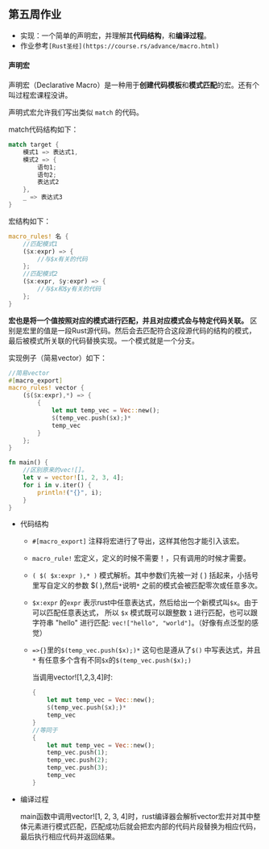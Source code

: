 ## 第五周作业
+ 实现：一个简单的声明宏，并理解其**代码结构**，和**编译过程**。
+ 作业参考``` [Rust圣经](https://course.rs/advance/macro.html) ```
#### 声明宏

声明宏（Declarative Macro）是一种用于**创建代码模板**和**模式匹配**的宏。还有个叫过程宏课程没讲。

声明式宏允许我们写出类似 `match` 的代码。

match代码结构如下：

```rust
match target {
    模式1 => 表达式1,
    模式2 => {
        语句1;
        语句2;
        表达式2
    },
    _ => 表达式3
}

```

宏结构如下：

```rust
macro_rules! 名 {
    //匹配模式1
    ($x:expr) => {
        //与$x有关的代码
    };
    //匹配模式2
    ($x:expr, $y:expr) => {
        //与$x和$y有关的代码
    };
}
```

**宏也是将一个值按照对应的模式进行匹配，并且对应模式会与特定代码关联。** 区别是宏里的值是一段Rust源代码。然后会去匹配符合这段源代码的结构的模式，最后被模式所关联的代码替换实现。一个模式就是一个分支。

实现例子（简易vector）如下：

```rust
//简易vector
#[macro_export]
macro_rules! vector {
    ($($x:expr),*) => {
        {
            let mut temp_vec = Vec::new();
            $(temp_vec.push($x);)*
            temp_vec
        }
    };
}

fn main() {
    //区别原来的vec![]。
    let v = vector![1, 2, 3, 4];
    for i in v.iter() {
        println!("{}", i);
    }
}


```

+ 代码结构
  
  + `#[macro_export]` 注释将宏进行了导出，这样其他包才能引入该宏。
  
  + `macro_rule!` 宏定义，定义的时候不需要！，只有调用的时候才需要。
  
  + `( $( $x:expr ),* )` 模式解析。其中参数们先被一对 ( ) 括起来，小括号里写自定义的参数 $( ),然后`*`说明`*` 之前的模式会被匹配零次或任意多次。
  
  + `$x:expr` 的`expr` 表示rust中任意表达式，然后给出一个新模式叫`$x`。由于可以匹配任意表达式， 所以 `$x` 模式既可以跟整数 `1` 进行匹配，也可以跟字符串 "hello" 进行匹配: `vec!["hello", "world"]`。（好像有点泛型的感觉）
  
  + `=>{}`里的`$(temp_vec.push($x);)*` 这句也是遵从了`$()` 中写表达式，并且`*` 有任意多个含有不同`$x`的`$(temp_vec.push($x);)`
    
    当调用vector![1,2,3,4]时:
    
    ```rust
    {
        let mut temp_vec = Vec::new();
        $(temp_vec.push($x);)*
        temp_vec
    }
    //等同于
    {
        let mut temp_vec = Vec::new();
        temp_vec.push(1);
        temp_vec.push(2);
        temp_vec.push(3);
        temp_vec
    }
    ```

+ 编译过程
  
  main函数中调用vector![1, 2, 3, 4]时，rust编译器会解析vector宏并对其中整体元素进行模式匹配，匹配成功后就会把宏内部的代码片段替换为相应代码，最后执行相应代码并返回结果。


